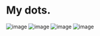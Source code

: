 My dots.
========

![image](https://i.imgur.com/6LFcsfF.png)
![image](https://i.imgur.com/mK6UMhz.png)
![image](https://i.imgur.com/mbhtpH4.png)
![image](https://i.imgur.com/bfk30ou.png)
